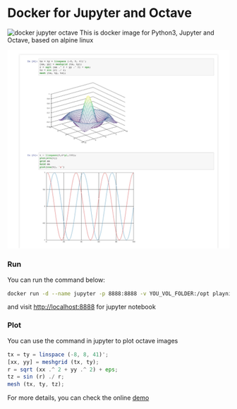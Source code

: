 # Docker for Jupyter and Octave
![docker jupyter octave](https://github.com/playniuniu/docker-jupyter-octave.git)
This is docker image for Python3, Jupyter and Octave, based on alpine linux

![screenshot](./screenshot.jpg)

### Run

You can run the command below:

```bash
docker run -d --name jupyter -p 8888:8888 -v YOU_VOL_FOLDER:/opt playniuniu/jupyter-octave
```

and visit [http://localhost:8888](http://localhost:8888) for jupyter notebook

### Plot

You can use the command in jupyter to plot octave images

```octave
tx = ty = linspace (-8, 8, 41)';
[xx, yy] = meshgrid (tx, ty);
r = sqrt (xx .^ 2 + yy .^ 2) + eps;
tz = sin (r) ./ r;
mesh (tx, ty, tz);
```

For more details, you can check the online [demo](http://nbviewer.jupyter.org/github/Calysto/octave_kernel/blob/master/octave_kernel.ipynb)
